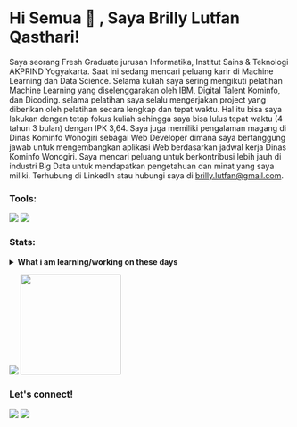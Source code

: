 # Hi Semua 👋 , Saya Brilly Lutfan Qasthari!

Saya seorang Fresh Graduate jurusan Informatika, Institut Sains & Teknologi AKPRIND Yogyakarta. Saat ini sedang mencari peluang karir di Machine Learning dan Data Science. Selama kuliah saya sering mengikuti pelatihan Machine Learning yang diselenggarakan oleh IBM, Digital Talent Kominfo, dan Dicoding. selama pelatihan saya selalu mengerjakan project yang diberikan oleh pelatihan secara lengkap dan tepat waktu. Hal itu bisa saya lakukan dengan tetap fokus kuliah sehingga saya bisa lulus tepat waktu (4 tahun 3 bulan) dengan IPK 3,64. Saya juga memiliki pengalaman magang di Dinas Kominfo Wonogiri sebagai Web Developer dimana saya bertanggung jawab untuk mengembangkan aplikasi Web berdasarkan jadwal kerja Dinas Kominfo Wonogiri. Saya mencari peluang untuk berkontribusi lebih jauh di industri Big Data untuk mendapatkan pengetahuan dan minat yang saya miliki. Terhubung di LinkedIn atau hubungi saya di brilly.lutfan@gmail.com. 

### Tools:
<p>
    <img src="https://img.shields.io/badge/IDE-Xcode-blue?&logo=xcode" />
    <img src="https://img.shields.io/badge/Text%20Editor-Visual%20Studio%20Code-blue?&logo=visual%20studio%20code&logoColor=blue" />
</p>

### Stats:
<details>
 <summary><strong>What i am learning/working on these days</strong></summary>
    - 🔭 I’m currently working on RPA </br>
    - 🌱 I’m currently learning Python,SwiftUI and UIKit </br>
    - 👯 I’m looking to collaborate on Automation Project, Mobile Apps. </br>
    - 🤔 I’m looking for help with master of programming. hehe </br>
    - 💬 Ask me about anything.</br>
    - 📫 How to reach me: <a href="mailto:goodfe@yahoo.com">Email me!</a>  </br>
    - 😄 Pronouns: He/Him </br>
    - ⚡ Fun fact: ... </br>
</details>
<p>
    <img src="https://github-readme-stats.vercel.app/api?username=projekbrillylutfan&hide=contribs,prs&show_icons=true&hide_border=true&title_color=000" />
    <img src="https://github-readme-stats.vercel.app/api/top-langs/?username=projekbrillylutfan&layout=compact" height=180 />
</p>

### Let's connect!
<p>
    <a href="https://www.instagram.com/billy_lutfan_/" target="blank"><img src="https://img.shields.io/badge/billy_lutfan?style=flat&logo=instagram" /></a>
    <a href="https://www.linkedin.com/in/brilly-lutfan-qasthari/" target="blank"><img src="https://img.shields.io/badge/brilly-lutfan-qasthari?style=flat&logo=linkedin" /></a>
</p>

<!--
**bagusfe/bagusfe** is a ✨ _special_ ✨ repository because its `README.md` (this file) appears on your GitHub profile.

Here are some ideas to get you started:

- 🔭 I’m currently working on ...
- 🌱 I’m currently learning ...
- 👯 I’m looking to collaborate on ...
- 🤔 I’m looking for help with ...
- 💬 Ask me about ...
- 📫 How to reach me: ...
- 😄 Pronouns: ...
- ⚡ Fun fact: ...
-->
